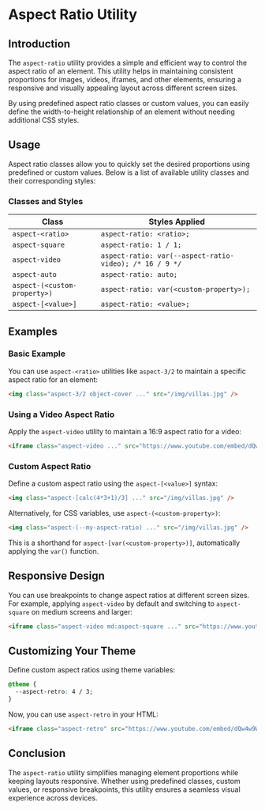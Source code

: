 # Aspect Ratio Utility

## Introduction
The `aspect-ratio` utility provides a simple and efficient way to control the aspect ratio of an element. This utility helps in maintaining consistent proportions for images, videos, iframes, and other elements, ensuring a responsive and visually appealing layout across different screen sizes.

By using predefined aspect ratio classes or custom values, you can easily define the width-to-height relationship of an element without needing additional CSS styles.

## Usage
Aspect ratio classes allow you to quickly set the desired proportions using predefined or custom values. Below is a list of available utility classes and their corresponding styles:

### Classes and Styles

| Class                         | Styles Applied                           |
|-------------------------------|-----------------------------------------|
| `aspect-<ratio>`               | `aspect-ratio: <ratio>;`                |
| `aspect-square`                | `aspect-ratio: 1 / 1;`                   |
| `aspect-video`                 | `aspect-ratio: var(--aspect-ratio-video); /* 16 / 9 */` |
| `aspect-auto`                  | `aspect-ratio: auto;`                    |
| `aspect-(<custom-property>)`    | `aspect-ratio: var(<custom-property>);`  |
| `aspect-[<value>]`              | `aspect-ratio: <value>;`                 |

## Examples

### Basic Example
You can use `aspect-<ratio>` utilities like `aspect-3/2` to maintain a specific aspect ratio for an element:

```html
<img class="aspect-3/2 object-cover ..." src="/img/villas.jpg" />
```

### Using a Video Aspect Ratio
Apply the `aspect-video` utility to maintain a 16:9 aspect ratio for a video:

```html
<iframe class="aspect-video ..." src="https://www.youtube.com/embed/dQw4w9WgXcQ"></iframe>
```

### Custom Aspect Ratio
Define a custom aspect ratio using the `aspect-[<value>]` syntax:

```html
<img class="aspect-[calc(4*3+1)/3] ..." src="/img/villas.jpg" />
```

Alternatively, for CSS variables, use `aspect-(<custom-property>)`:

```html
<img class="aspect-(--my-aspect-ratio) ..." src="/img/villas.jpg" />
```
This is a shorthand for `aspect-[var(<custom-property>)]`, automatically applying the `var()` function.

## Responsive Design
You can use breakpoints to change aspect ratios at different screen sizes. For example, applying `aspect-video` by default and switching to `aspect-square` on medium screens and larger:

```html
<iframe class="aspect-video md:aspect-square ..." src="https://www.youtube.com/embed/dQw4w9WgXcQ"></iframe>
```

## Customizing Your Theme
Define custom aspect ratios using theme variables:

```css
@theme {
  --aspect-retro: 4 / 3;
}
```

Now, you can use `aspect-retro` in your HTML:

```html
<iframe class="aspect-retro" src="https://www.youtube.com/embed/dQw4w9WgXcQ"></iframe>
```

## Conclusion
The `aspect-ratio` utility simplifies managing element proportions while keeping layouts responsive. Whether using predefined classes, custom values, or responsive breakpoints, this utility ensures a seamless visual experience across devices.
